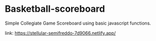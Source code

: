# Basketball-scoreboard
 Simple Collegiate Game Scoreboard using basic javascript functions.
 
link: https://stellular-semifreddo-7d9066.netlify.app/
